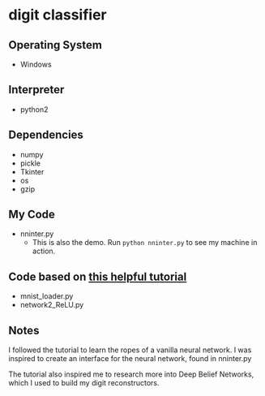 # digit classifier 
## Operating System
+ Windows

## Interpreter
+ python2

## Dependencies
+ numpy
+ pickle
+ Tkinter
+ os
+ gzip

## My Code
+ nninter.py
   + This is also the demo. Run `python nninter.py` to see my machine in action.

## Code based on [this helpful tutorial](http://www.neuralnetworksanddeeplearning.com)
+ mnist_loader.py
+ network2_ReLU.py

## Notes
I followed the tutorial to learn the ropes of a vanilla neural network. I was inspired to create an interface for the neural network, found in nninter.py

The tutorial also inspired me to research more into Deep Belief Networks, which I used to build my digit reconstructors.
